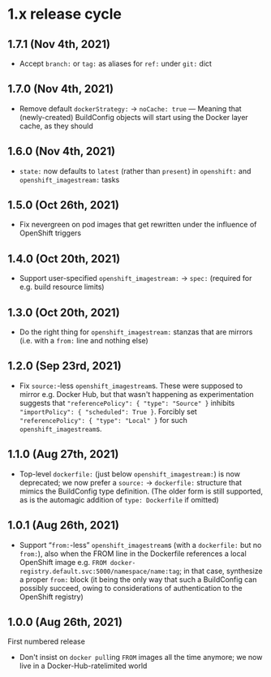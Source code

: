 # 1.x release cycle

## 1.7.1 (Nov 4th, 2021)

- Accept `branch:` or `tag:` as aliases for `ref:` under `git:` dict

## 1.7.0 (Nov 4th, 2021)

- Remove default `dockerStrategy:` → `noCache: true` — Meaning that (newly-created) BuildConfig objects will start using the Docker layer cache, as they should

## 1.6.0 (Nov 4th, 2021)

- `state:` now defaults to `latest` (rather than `present`) in `openshift:` and `openshift_imagestream:` tasks

## 1.5.0 (Oct 26th, 2021)

- Fix nevergreen on pod images that get rewritten under the influence of OpenShift triggers

## 1.4.0 (Oct 20th, 2021)

- Support user-specified `openshift_imagestream:` → `spec:` (required for e.g. build resource limits)

## 1.3.0 (Oct 20th, 2021)

- Do the right thing for `openshift_imagestream:` stanzas that are mirrors (i.e. with a `from:` line and nothing else)

## 1.2.0 (Sep 23rd, 2021)

- Fix `source:`-less `openshift_imagestream`s. These were supposed to mirror e.g. Docker Hub, but that wasn't happening as experimentation suggests that `"referencePolicy": { "type": "Source" }` inhibits `"importPolicy": { "scheduled": True }`. Forcibly set `"referencePolicy": { "type": "Local" }` for such `openshift_imagestream`s.

## 1.1.0 (Aug 27th, 2021)

- Top-level `dockerfile:` (just below `openshift_imagestream:`) is now deprecated; we now prefer a `source:` → `dockerfile:` structure that mimics the BuildConfig type definition. (The older form is still supported, as is the automagic addition of `type: Dockerfile` if omitted)

## 1.0.1 (Aug 26th, 2021)

- Support “`from:`-less” `openshift_imagestream`s (with a `dockerfile:` but no `from:`), also when the FROM line in the Dockerfile references a local OpenShift image e.g. `FROM docker-registry.default.svc:5000/namespace/name:tag`; in that case, synthesize a proper `from:` block (it being the only way that such a BuildConfig can possibly succeed, owing to considerations of authentication to the OpenShift registry)

## 1.0.0 (Aug 26th, 2021)

First numbered release

- Don't insist on `docker pull`ing `FROM` images all the time anymore; we now live in a Docker-Hub-ratelimited world
